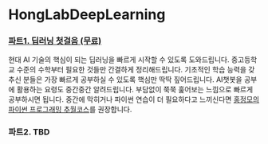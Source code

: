 # HongLabDeepLearning

### [파트1. 딥러닝 첫걸음 (무료)](https://www.honglab.ai/courses/aipt1) 

현대 AI 기술의 핵심이 되는 딥러닝을 빠르게 시작할 수 있도록 도와드립니다. 
중고등학교 수준의 수학부터 필요한 것들만 간결하게 정리해드립니다.
기초적인 학습 능력을 갖추신 분들은 가장 빠르게 공부하실 수 있도록 핵심만 딱딱 짚어드립니다. 
AI챗봇을 공부에 활용하는 요령도 중간중간 알려드립니다. 
부담없이 쭉쭉 훑어보는 느낌으로 빠르게 공부하시면 됩니다. 
중간에 막히거나 파이썬 연습이 더 필요하다고 느끼신다면 [홍정모의 파이썬 프로그래밍 추월코스](https://www.honglab.ai/courses/python)를 권장합니다.

### 파트2. TBD
